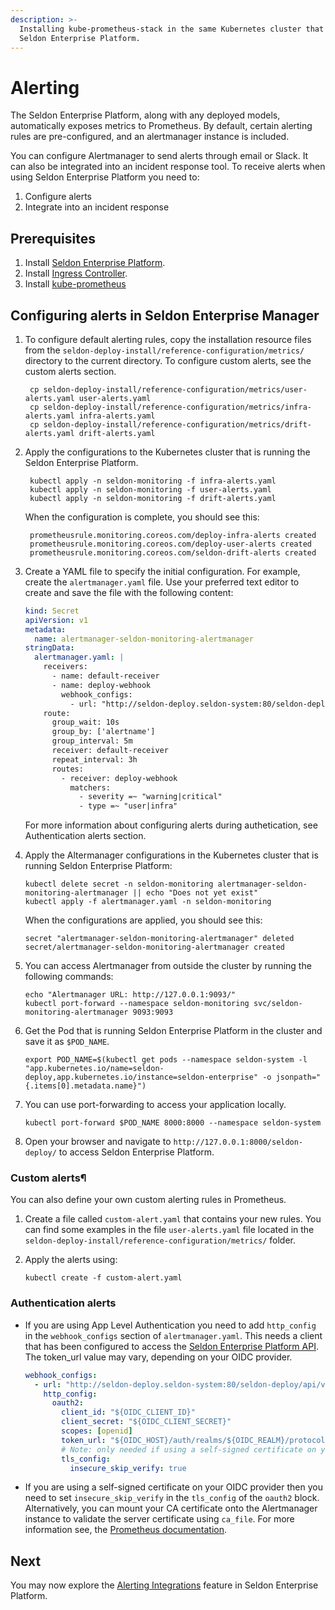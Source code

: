 ```yaml
---
description: >-
  Installing kube-prometheus-stack in the same Kubernetes cluster that hosts the
  Seldon Enterprise Platform.
---
```


# Alerting

The Seldon Enterprise Platform, along with any deployed models, automatically exposes metrics to Prometheus. By default, certain alerting rules are pre-configured, and an alertmanager instance is included.

You can configure Alertmanager to send alerts through email or Slack. It can also be integrated into an incident response tool. To receive alerts when using Seldon Enterprise Platform you need to:
1. Configure alerts
2. Integrate into an incident response

## Prerequisites

1. Install [Seldon Enterprise Platform](../seldon-enterprise-platform.md).
2. Install [Ingress Controller](../ingress-controller/).
3. Install [kube-prometheus](observability.md#installing-kube-prometheus)

## Configuring alerts in Seldon Enterprise Manager

1.  To configure default alerting rules, copy the installation resource files from the `seldon-deploy-install/reference-configuration/metrics/` directory to the current directory. To configure custom alerts, see the custom alerts section.

    ```
     cp seldon-deploy-install/reference-configuration/metrics/user-alerts.yaml user-alerts.yaml
     cp seldon-deploy-install/reference-configuration/metrics/infra-alerts.yaml infra-alerts.yaml
     cp seldon-deploy-install/reference-configuration/metrics/drift-alerts.yaml drift-alerts.yaml
    ```
2.  Apply the configurations to the Kubernetes cluster that is running the Seldon Enterprise Platform.

    ```
     kubectl apply -n seldon-monitoring -f infra-alerts.yaml
     kubectl apply -n seldon-monitoring -f user-alerts.yaml
     kubectl apply -n seldon-monitoring -f drift-alerts.yaml
    ```

    When the configuration is complete, you should see this:

    ```
     prometheusrule.monitoring.coreos.com/deploy-infra-alerts created
     prometheusrule.monitoring.coreos.com/deploy-user-alerts created
     prometheusrule.monitoring.coreos.com/seldon-drift-alerts created
    ```
3.  Create a YAML file to specify the initial configuration. For example, create the `alertmanager.yaml` file. Use your preferred text editor to create and save the file with the following content:

    ```yaml
    kind: Secret
    apiVersion: v1
    metadata:
      name: alertmanager-seldon-monitoring-alertmanager
    stringData:
      alertmanager.yaml: |
        receivers:
          - name: default-receiver
          - name: deploy-webhook
            webhook_configs:
              - url: "http://seldon-deploy.seldon-system:80/seldon-deploy/api/v1alpha1/webhooks/firing-alert"
        route:
          group_wait: 10s
          group_by: ['alertname']
          group_interval: 5m
          receiver: default-receiver
          repeat_interval: 3h
          routes:
            - receiver: deploy-webhook
              matchers:
                - severity =~ "warning|critical"
                - type =~ "user|infra"
      ```
    For more information about configuring alerts during authetication, see Authentication alerts section.
4.  Apply the Altermanager configurations in the Kubernetes cluster that is running Seldon Enterprise Platform:

    ```
    kubectl delete secret -n seldon-monitoring alertmanager-seldon-monitoring-alertmanager || echo "Does not yet exist"
    kubectl apply -f alertmanager.yaml -n seldon-monitoring
    ```

    When the configurations are applied, you should see this:

    ```
    secret "alertmanager-seldon-monitoring-alertmanager" deleted
    secret/alertmanager-seldon-monitoring-alertmanager created
    ```
5.  You can access Alertmanager from outside the cluster by running the following commands:

    ```
    echo "Alertmanager URL: http://127.0.0.1:9093/"
    kubectl port-forward --namespace seldon-monitoring svc/seldon-monitoring-alertmanager 9093:9093
    ```
6.  Get the Pod that is running Seldon Enterprise Platform in the cluster and save it as `$POD_NAME`.

    ```
    export POD_NAME=$(kubectl get pods --namespace seldon-system -l "app.kubernetes.io/name=seldon-deploy,app.kubernetes.io/instance=seldon-enterprise" -o jsonpath="{.items[0].metadata.name}")
    ```
7.  You can use port-forwarding to access your application locally.

    ```
    kubectl port-forward $POD_NAME 8000:8000 --namespace seldon-system
    ```
8. Open your browser and navigate to `http://127.0.0.1:8000/seldon-deploy/` to access Seldon Enterprise Platform.

### Custom alerts¶

You can also define your own custom alerting rules in Prometheus.

1. Create a file called `custom-alert.yaml` that contains your new rules. You can find some examples in the file `user-alerts.yaml` file located in the `seldon-deploy-install/reference-configuration/metrics/` folder.
2.  Apply the alerts using:

    ```
    kubectl create -f custom-alert.yaml
    ```
 ### Authentication alerts

 * If you are using App Level Authentication you need to add `http_config` in the `webhook_configs` section of `alertmanager.yaml`. This needs a client that has been configured to access the [Seldon Enterprise Platform API](https://deploy.seldon.io/en/v2.3/contents/product-tour/api/index.html#authentication). The token_url value may vary, depending on your OIDC provider.
    ```yaml
    webhook_configs:
      - url: "http://seldon-deploy.seldon-system:80/seldon-deploy/api/v1alpha1/webhooks/firing-alert"
        http_config:
          oauth2:
            client_id: "${OIDC_CLIENT_ID}"
            client_secret: "${OIDC_CLIENT_SECRET}"
            scopes: [openid]
            token_url: "${OIDC_HOST}/auth/realms/${OIDC_REALM}/protocol/openid-connect/token"
            # Note: only needed if using a self-signed certificate on your OIDC provider
            tls_config:
              insecure_skip_verify: true
    ```
* If you are using a self-signed certificate on your OIDC provider then you need to set `insecure_skip_verify` in the `tls_config` of the `oauth2` block. Alternatively, you can mount your CA certificate onto the Alertmanager instance to validate the server certificate using `ca_file`. For more information see, the [Prometheus documentation](https://prometheus.io/docs/alerting/latest/configuration/#tls_config).   


## Next

You may now explore the [Alerting Integrations](https://deploy.seldon.io/en/v2.3/contents/demos/general/alerting-integration/index.html) feature in Seldon Enterprise Platform.
